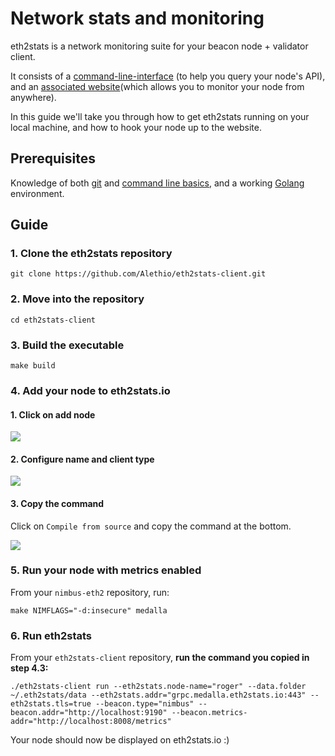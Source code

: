 # Network stats and monitoring

eth2stats is a network monitoring suite for your beacon node + validator client.

It consists of a [command-line-interface](https://github.com/Alethio/eth2stats-client) (to help you query your node's API), and an [associated website](https://eth2stats.io/medalla-testnet)(which allows you to monitor your node from anywhere).

In this guide we'll take you through how to get eth2stats running on your local machine, and how to hook your node up to the website.

## Prerequisites

Knowledge of both [git](https://www.learnenough.com/git-tutorial/getting_started) and [command line basics](https://www.learnenough.com/command-line-tutorial/basics), and a working [Golang](https://golang.org/dl/) environment.

## Guide

### 1. Clone the eth2stats repository

```
git clone https://github.com/Alethio/eth2stats-client.git
```

### 2. Move into the repository

```
cd eth2stats-client
```

### 3. Build the executable

```
make build
```

### 4. Add your node to eth2stats.io


#### 1. Click on add node
![](https://i.imgur.com/zPkMahy.png)

#### 2. Configure name and client type
![](https://i.imgur.com/nA3AVnT.png)

#### 3. Copy the command
Click on `Compile from source` and copy the command at the bottom.

![](https://i.imgur.com/ZcqMkOX.png)

### 5. Run your node with metrics enabled

From your `nimbus-eth2` repository, run:
```
make NIMFLAGS="-d:insecure" medalla
```

### 6. Run eth2stats

From your `eth2stats-client` repository, **run the command you copied in step 4.3:**
```
./eth2stats-client run --eth2stats.node-name="roger" --data.folder ~/.eth2stats/data --eth2stats.addr="grpc.medalla.eth2stats.io:443" --eth2stats.tls=true --beacon.type="nimbus" --beacon.addr="http://localhost:9190" --beacon.metrics-addr="http://localhost:8008/metrics"
```

Your node should now be displayed on eth2stats.io :)





